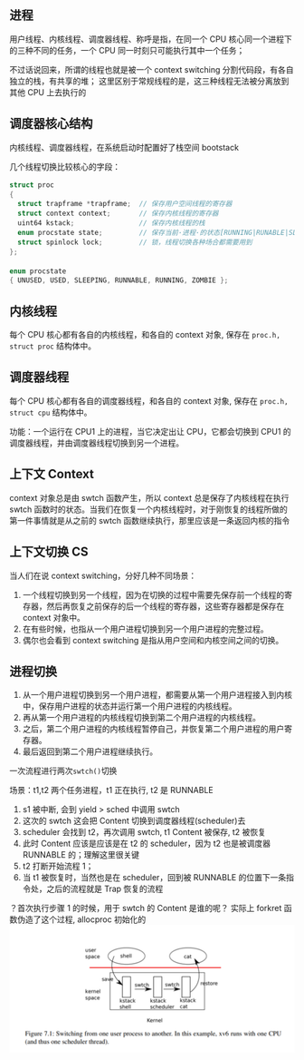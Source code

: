 ## 进程

用户线程、内核线程、调度器线程、称呼是指，在同一个 CPU 核心同一个进程下的三种不同的任务，一个 CPU 同一时刻只可能执行其中一个任务；

不过话说回来，所谓的线程也就是被一个 context switching 分割代码段，有各自独立的栈，有共享的堆；
这里区别于常规线程的是，这三种线程无法被分离放到其他 CPU 上去执行的

## 调度器核心结构

内核线程、调度器线程，在系统启动时配置好了栈空间 bootstack

几个线程切换比较核心的字段：

```cpp
struct proc
{
  struct trapframe *trapframe;  // 保存用户空间线程的寄存器
  struct context context;       // 保存内核线程的寄存器
  uint64 kstack;                // 保存内核线程的栈
  enum procstate state;         // 保存当前·进程·的状态[RUNNING|RUNABLE|SLEEPING]
  struct spinlock lock;         // 锁，线程切换各种场合都需要用到
};

enum procstate
{ UNUSED, USED, SLEEPING, RUNNABLE, RUNNING, ZOMBIE };
```

## 内核线程

每个 CPU 核心都有各自的内核线程，和各自的 context 对象, 保存在 `proc.h, struct proc` 结构体中。

## 调度器线程

每个 CPU 核心都有各自的调度器线程，和各自的 context 对象, 保存在 `proc.h, struct cpu` 结构体中。

功能：一个运行在 CPU1 上的进程，当它决定出让 CPU，它都会切换到 CPU1 的调度器线程，并由调度器线程切换到另一个进程。

## 上下文 Context

context 对象总是由 swtch 函数产生，所以 context 总是保存了内核线程在执行 swtch 函数时的状态。当我们在恢复一个内核线程时，对于刚恢复的线程所做的第一件事情就是从之前的 swtch 函数继续执行，那里应该是一条返回内核的指令

## 上下文切换 CS

当人们在说 context switching，分好几种不同场景：

1. 一个线程切换到另一个线程，因为在切换的过程中需要先保存前一个线程的寄存器，然后再恢复之前保存的后一个线程的寄存器，这些寄存器都是保存在 context 对象中。
2. 在有些时候，也指从一个用户进程切换到另一个用户进程的完整过程。
3. 偶尔也会看到 context switching 是指从用户空间和内核空间之间的切换。

## 进程切换

1. 从一个用户进程切换到另一个用户进程，都需要从第一个用户进程接入到内核中，保存用户进程的状态并运行第一个用户进程的内核线程。
2. 再从第一个用户进程的内核线程切换到第二个用户进程的内核线程。
3. 之后，第二个用户进程的内核线程暂停自己，并恢复第二个用户进程的用户寄存器。
4. 最后返回到第二个用户进程继续执行。

一次流程进行两次`swtch()`切换

场景：t1,t2 两个任务进程，t1 正在执行, t2 是 RUNNABLE

1. s1 被中断, 会到 yield > sched 中调用 swtch
2. 这次的 swtch 这会把 Content 切换到调度器线程(scheduler)去
3. scheduler 会找到 t2，再次调用 swtch, t1 Content 被保存, t2 被恢复
4. 此时 Content 应该是应该是在 t2 的 scheduler，因为 t2 也是被调度器 RUNNABLE 的；理解这里很关键
5. t2 打断开始流程 1；
6. 当 t1 被恢复时，当然也是在 scheduler，回到被 RUNNABLE 的位置下一条指令处，之后的流程就是 Trap 恢复的流程

？首次执行步骤 1 的时候，用于 swtch 的 Content 是谁的呢？
实际上 forkret 函数伪造了这个过程, allocproc 初始化的
![Context switching](Context%20switching.png)
